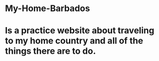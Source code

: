 # My-Home-Barbados
# Is a practice website about traveling to my home country and all of the things there are to do.
